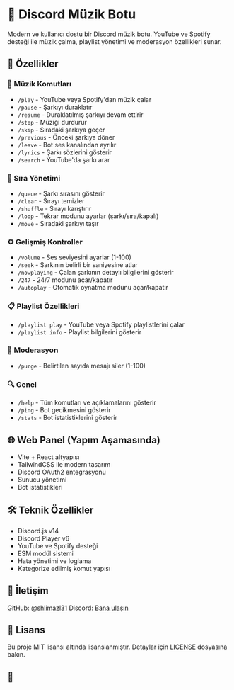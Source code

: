 # 🎵 Discord Müzik Botu

Modern ve kullanıcı dostu bir Discord müzik botu. YouTube ve Spotify desteği ile müzik çalma, playlist yönetimi ve moderasyon özellikleri sunar.

## 🚀 Özellikler

### 🎵 Müzik Komutları
- `/play` - YouTube veya Spotify'dan müzik çalar
- `/pause` - Şarkıyı duraklatır
- `/resume` - Duraklatılmış şarkıyı devam ettirir
- `/stop` - Müziği durdurur
- `/skip` - Sıradaki şarkıya geçer
- `/previous` - Önceki şarkıya döner
- `/leave` - Bot ses kanalından ayrılır
- `/lyrics` - Şarkı sözlerini gösterir
- `/search` - YouTube'da şarkı arar

### 📑 Sıra Yönetimi
- `/queue` - Şarkı sırasını gösterir
- `/clear` - Sırayı temizler
- `/shuffle` - Sırayı karıştırır
- `/loop` - Tekrar modunu ayarlar (şarkı/sıra/kapalı)
- `/move` - Sıradaki şarkıyı taşır

### ⚙️ Gelişmiş Kontroller
- `/volume` - Ses seviyesini ayarlar (1-100)
- `/seek` - Şarkının belirli bir saniyesine atlar
- `/nowplaying` - Çalan şarkının detaylı bilgilerini gösterir
- `/247` - 24/7 modunu açar/kapatır
- `/autoplay` - Otomatik oynatma modunu açar/kapatır

### 📋 Playlist Özellikleri
- `/playlist play` - YouTube veya Spotify playlistlerini çalar
- `/playlist info` - Playlist bilgilerini gösterir

### 👮 Moderasyon
- `/purge` - Belirtilen sayıda mesajı siler (1-100)

### 🔍 Genel
- `/help` - Tüm komutları ve açıklamalarını gösterir
- `/ping` - Bot gecikmesini gösterir
- `/stats` - Bot istatistiklerini gösterir

## 🌐 Web Panel (Yapım Aşamasında)

- Vite + React altyapısı
- TailwindCSS ile modern tasarım
- Discord OAuth2 entegrasyonu
- Sunucu yönetimi
- Bot istatistikleri

## 🛠️ Teknik Özellikler

- Discord.js v14
- Discord Player v6
- YouTube ve Spotify desteği
- ESM modül sistemi
- Hata yönetimi ve loglama
- Kategorize edilmiş komut yapısı

## 👥 İletişim

GitHub: [@shlimazl31](https://github.com/shlimazl31)
Discord: [Bana ulaşın](https://benbotdegilim.com)

## 📝 Lisans

Bu proje MIT lisansı altında lisanslanmıştır. Detaylar için [LICENSE](LICENSE) dosyasına bakın.

## 🙏